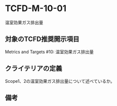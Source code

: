 # TCFD-M-10-01

温室効果ガス排出量

## 対象のTCFD推奨開示項目

Metrics and Targets #10: 温室効果ガス排出量

## クライテリアの定義

Scope1、2の温室効果ガス排出量について述べているか。

## 備考

